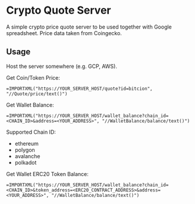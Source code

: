 Crypto Quote Server
===================

A simple crypto price quote server to be used together with Google spreadsheet.
Price data taken from Coingecko.

Usage
-----

Host the server somewhere (e.g. GCP, AWS).

Get Coin/Token Price:
```
=IMPORTXML("https://YOUR_SERVER_HOST/quote?id=bitcion", "//Quote/price/text()")
```

Get Wallet Balance:
```
=IMPORTXML("https://YOUR_SERVER_HOST/wallet_balance?chain_id=<CHAIN_ID>&address=<YOUR_ADDRESS>", "//WalletBalance/balance/text()")
```

Supported Chain ID:
* ethereum
* polygon
* avalanche
* polkadot

Get Wallet ERC20 Token Balance:
```
=IMPORTXML("https://YOUR_SERVER_HOST/wallet_balance?chain_id=<CHAIN_ID>&token_address=<ERC20_CONTRACT_ADDRESS>&address=<YOUR_ADDRESS>", "//WalletBalance/balance/text()")
```
